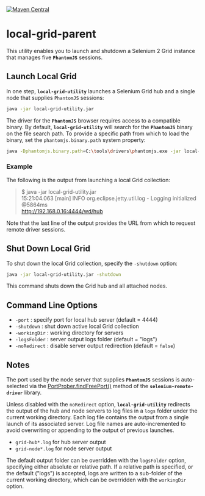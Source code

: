 [![Maven Central](https://img.shields.io/maven-central/v/com.nordstrom.ui-tools/local-grid-parent.svg)](https://search.maven.org/search?q=g:com.nordstrom.ui-tools%20AND%20a:local-grid-parent&core=gav)

# local-grid-parent

This utility enables you to launch and shutdown a Selenium 2 Grid instance that manages five **`PhantomJS`** sessions.

## Launch Local Grid

In one step, **`local-grid-utility`** launches a Selenium Grid hub and a single node that supplies `PhantomJS` sessions:

```bash
java -jar local-grid-utility.jar
```

The driver for the **`PhantomJS`** browser requires access to a compatible binary. By default, **`local-grid-utility`** will search for the **`PhantomJS`** binary on the file search path. To provide a specific path from which to load the binary, set the `phantomjs.binary.path` system property:

```bash
java -Dphantomjs.binary.path=C:\tools\drivers\phantomjs.exe -jar local-grid-utility.jar
```

### Example

The following is the output from launching a local Grid collection:

> $ java -jar local-grid-utility.jar  
> 15:21:04.063 [main] INFO  org.eclipse.jetty.util.log - Logging initialized @5864ms  
> http://192.168.0.16:4444/wd/hub

Note that the last line of the output provides the URL from which to request remote driver sessions.

## Shut Down Local Grid

To shut down the local Grid collection, specify the `-shutdown` option:

```bash
java -jar local-grid-utility.jar -shutdown
```

This command shuts down the Grid hub and all attached nodes.

## Command Line Options

* `-port` : specify port for local hub server (default = 4444)
* `-shutdown` : shut down active local Grid collection
* `-workingDir` : working directory for servers
* `-logsFolder` : server output logs folder (default = "logs")
* `-noRedirect` : disable server output redirection (default = `false`)

## Notes

The port used by the node server that supplies **`PhantomJS`** sessions is auto-selected via the [PortProber.findFreePort()](https://seleniumhq.github.io/selenium/docs/api/java/org/openqa/selenium/net/PortProber.html#findFreePort--) method of the **`selenium-remote-driver`** library.

Unless disabled with the `noRedirect` option, **`local-grid-utility`** redirects the output of the hub and node servers to log files in a `logs` folder under the current working directory. Each log file contains the output from a single launch of its associated server. Log file names are auto-incremented to avoid overwriting or appending to the output of previous launches.

* `grid-hub*.log` for hub server output
* `grid-node*.log` for node server output

The default output folder can be overridden with the `logsFolder` option, specifying either absolute or relative path. If a relative path is specified, or the default ("logs") is accepted, logs are written to a sub-folder of the current working directory, which can be overridden with the `workingDir` option.
